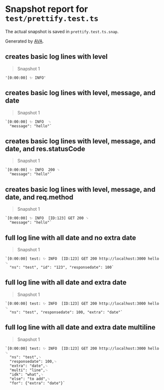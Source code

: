 # Snapshot report for `test/prettify.test.ts`

The actual snapshot is saved in `prettify.test.ts.snap`.

Generated by [AVA](https://avajs.dev).

## creates basic log lines with level

> Snapshot 1

    '[0:00:00] ✨ INFO'

## creates basic log lines with level, message, and date

> Snapshot 1

    `[0:00:00] ✨ INFO  ␊
      "message": "hello"`

## creates basic log lines with level, message, and date, and res.statusCode

> Snapshot 1

    `[0:00:00] ✨ INFO  200 ␊
      "message": "hello"`

## creates basic log lines with level, message, and date, and req.method

> Snapshot 1

    `[0:00:00] ✨ INFO  [ID:123] GET 200 ␊
      "message": "hello"`

## full log line with all date and no extra date

> Snapshot 1

    `[0:00:00] test: ✨ INFO  [ID:123] GET 200 http://localhost:3000 hello ␊
      "ns": "test", "id": "123", "responsedate": 100`

## full log line with all date and extra date

> Snapshot 1

    `[0:00:00] test: ✨ INFO  [ID:123] GET 200 http://localhost:3000 hello ␊
      "ns": "test", "responsedate": 100, "extra": "date"`

## full log line with all date and extra date multiline

> Snapshot 1

    `[0:00:00] test: ✨ INFO  [ID:123] GET 200 http://localhost:3000 hello ␊
      "ns": "test",␊
      "responsedate": 100,␊
      "extra": "date",␊
      "multi": "line",␊
      "idk": "what",␊
      "else": "to add",␊
      "for": {"extra": "date"}`
